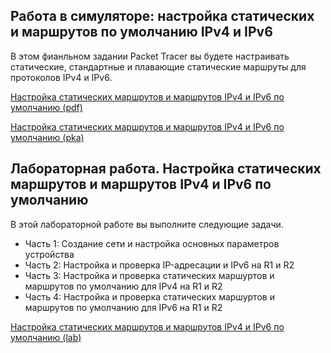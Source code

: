 <!-- 15.6.1 -->
## Работа в симуляторе: настройка статических и маршрутов по умолчанию IPv4 и IPv6

В этом фианльном задании Packet Tracer вы будете настраивать статические, стандартные и плавающие статические маршруты для протоколов IPv4 и IPv6.

[Настройка статических маршрутов и маршрутов IPv4 и IPv6 по умолчанию (pdf)](./assets/15.6.1-packet-tracer---configure-ipv4-and-ipv6-static-and-default-routes_ru-RU.pdf)

[Настройка статических маршрутов и маршрутов IPv4 и IPv6 по умолчанию (pka)](./assets/15.6.1-packet-tracer---configure-ipv4-and-ipv6-static-and-default-routes_ru-RU.pka)

<!-- 15.6.2 -->
## Лабораторная работа. Настройка статических маршрутов и маршрутов IPv4 и IPv6 по умолчанию

В этой лабораторной работе вы выполните следующие задачи.
* Часть 1: Создание сети и настройка основных параметров устройства
* Часть 2: Настройка и проверка IP-адресации и IPv6 на R1 и R2
* Часть 3: Настройка и проверка статических маршуртов  и маршрутов  по умолчанию для IPv4 на R1 и R2
* Часть 4: Настройка и проверка статических маршуртов и маршрутов по умолчанию для IPv6 на R1 и R2

[Настройка статических маршрутов и маршрутов IPv4 и IPv6 по умолчанию (lab)](./assets/15.6.2-lab---configure-ipv4-and-ipv6-static-and-default-routes_ru-RU.pdf)